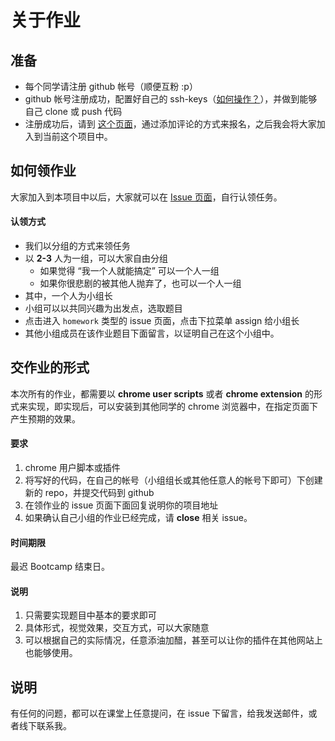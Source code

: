 # 关于作业

## 准备

- 每个同学请注册 github 帐号（顺便互粉 :p）
- github 帐号注册成功，配置好自己的 ssh-keys（[如何操作？](https://help.github.com/articles/generating-ssh-keys)），并做到能够自己 clone 或 push 代码
- 注册成功后，请到 [这个页面](https://github.com/kaelzhang/dianping-bootcamp-summer-2013/issues/1)，通过添加评论的方式来报名，之后我会将大家加入到当前这个项目中。

## 如何领作业

大家加入到本项目中以后，大家就可以在 [Issue 页面](https://github.com/kaelzhang/dianping-bootcamp-summer-2013/issues)，自行认领任务。

#### 认领方式

- 我们以分组的方式来领任务
- 以 **2-3** 人为一组，可以大家自由分组
	- 如果觉得 “我一个人就能搞定” 可以一个人一组
	- 如果你很悲剧的被其他人抛弃了，也可以一个人一组
- 其中，一个人为小组长
- 小组可以以共同兴趣为出发点，选取题目
- 点击进入 `homework` 类型的 issue 页面，点击下拉菜单 assign 给小组长
- 其他小组成员在该作业题目下面留言，以证明自己在这个小组中。


## 交作业的形式

本次所有的作业，都需要以 **chrome user scripts** 或者 **chrome extension** 的形式来实现，即实现后，可以安装到其他同学的 chrome 浏览器中，在指定页面下产生预期的效果。

#### 要求

1. chrome 用户脚本或插件
2. 将写好的代码，在自己的帐号（小组组长或其他任意人的帐号下即可）下创建新的 repo，并提交代码到 github
3. 在领作业的 issue 页面下面回复说明你的项目地址
4. 如果确认自己小组的作业已经完成，请 **close** 相关 issue。

#### 时间期限

最迟 Bootcamp 结束日。

#### 说明

1. 只需要实现题目中基本的要求即可
2. 具体形式，视觉效果，交互方式，可以大家随意
3. 可以根据自己的实际情况，任意添油加醋，甚至可以让你的插件在其他网站上也能够使用。


## 说明

有任何的问题，都可以在课堂上任意提问，在 issue 下留言，给我发送邮件，或者线下联系我。






